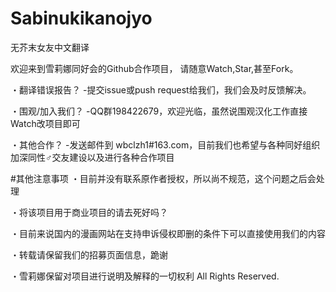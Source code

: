 # Sabinukikanojyo

无芥末女友中文翻译

欢迎来到雪莉娜同好会的Github合作项目，
请随意Watch,Star,甚至Fork。

・翻译错误报告？
   -提交issue或push request给我们，我们会及时反馈解决。

・围观/加入我们？
   -QQ群198422679，欢迎光临，虽然说围观汉化工作直接Watch改项目即可

・其他合作？
   -发送邮件到 wbclzh1#163.com，目前我们也希望与各种同好组织加深同性♂交友建设以及进行各种合作项目

#其他注意事项
・目前并没有联系原作者授权，所以尚不规范，这个问题之后会处理

・将该项目用于商业项目的请去死好吗？

・目前来说国内的漫画网站在支持申诉侵权即删的条件下可以直接使用我们的内容

・转载请保留我们的招募页面信息，跪谢

  
  
・雪莉娜保留对项目进行说明及解释的一切权利 All Rights Reserved.
